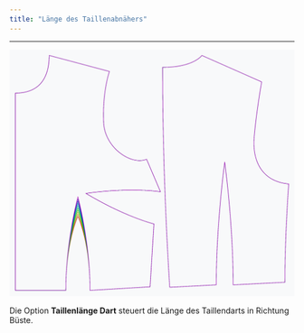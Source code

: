 ```yaml
---
title: "Länge des Taillenabnähers"
---
```


***

![Die Auswirkung der Abnäherlänge in der Taille auf das Muster](sample.png)

Die Option **Taillenlänge Dart** steuert die Länge des Taillendarts in Richtung Büste.




